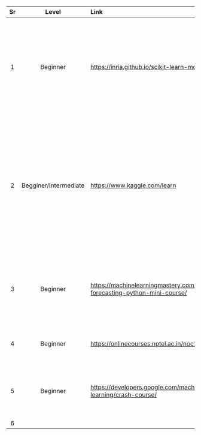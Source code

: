 | Sr | Level | Link | Description | Hrs |
| :---: | :---: | :--- | :--- | :---: |
| 1 | Beginner | https://inria.github.io/scikit-learn-mooc/index.html | The goal of this course is to teach machine learning with scikit-learn to beginners, even without a strong technical background. [Videoes](https://www.youtube.com/playlist?list=PL2okA_2qDJ-m44KooOI7x8tu85wr4ez4f)| 10 Hrs | 
| 2 | Begginer/Intermediate | https://www.kaggle.com/learn  |   Learn top 50% of the ML basics from these 17 micro coursese with the real life datasets with variety of Topics from Python, SQL, Basic ML, Feature Engineering, Time series, Game Theory, AI Ethics |  avg 4-5 hrs/Micro-Course  | 
| 3 | Beginner |  https://machinelearningmastery.com/time-series-forecasting-python-mini-course/ |  Learn handling time series data and apply model using pet project for Car Sales example |  3 hrs |
| 4 | Beginner | https://onlinecourses.nptel.ac.in/noc19_cs60/course | Data Science Course with Assignments with NPTEL  |  Weekly 4-5 Hrs - 8 weeks |
| 5 | Beginner | https://developers.google.com/machine-learning/crash-course/  |  A self-study guide for aspiring machine learning practitioners By Google |  15 hrs in total |
| 6 |  |   |   |    |
